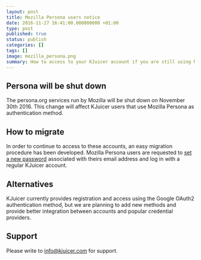 ```yaml
---
layout: post
title: Mozilla Persona users notice
date: 2016-11-27 16:41:00.000000000 +01:00
type: post
published: true
status: publish
categories: []
tags: []
image: mozilla_persona.png
summary: How to access to your KJuicer account if you are still using Mozilla Persona as authentication method
---
```

## Persona will be shut down

The persona.org services run by Mozilla will be shut down on November 30th 2016. This change will affect KJuicer users that use Mozilla Persona as authentication method.

## How to migrate

In order to continue to access to these accounts, an easy migration procedure has been developed. Mozilla Persona users are requested to [set a new password](http://alpha.kjuicer.com/admin/password_reset/) associated with theirs email address and log in with a regular KJuicer account.

## Alternatives

KJuicer currently provides registration and access using the Google OAuth2 authentication method, but we are planning to add new methods and provide better integration between accounts and popular credential providers.

## Support

Please write to [info@kjuicer.com](mailto:info@kjuicer.com) for support.
